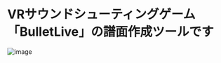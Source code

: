 # VRサウンドシューティングゲーム「BulletLive」の譜面作成ツールです

![image](https://user-images.githubusercontent.com/39984999/122105603-f2708580-ce53-11eb-9891-34b56b4f3f69.png)

